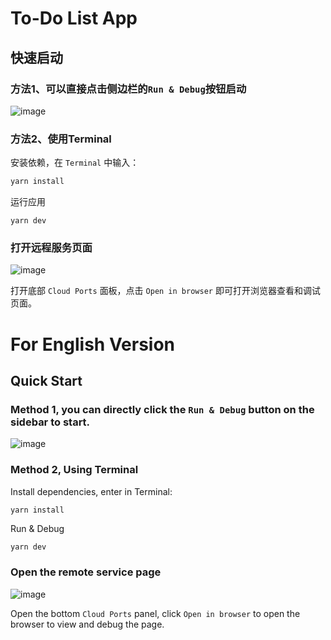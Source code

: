 # To-Do List App

## 快速启动

### 方法1、可以直接点击侧边栏的`Run & Debug`按钮启动
![image](https://code.byted.org/ide/demo-python-flask/uploads/597aac0a1aaa52bc24f80127f7c7dc64/image.png)


### 方法2、使用Terminal
安装依赖，在 `Terminal` 中输入：
``` bash
yarn install
```

运行应用
```
yarn dev
```

### 打开远程服务页面

![image](https://code.byted.org/ide/demo-python-flask/uploads/ba898fc076a261c7958c6e0ab51fa541/image.png)

打开底部 `Cloud Ports` 面板，点击 `Open in browser` 即可打开浏览器查看和调试页面。


# For English Version

## Quick Start

### Method 1, you can directly click the `Run & Debug` button on the sidebar to start.
![image](https://code.byted.org/ide/demo-python-flask/uploads/597aac0a1aaa52bc24f80127f7c7dc64/image.png)

### Method 2, Using Terminal
Install dependencies, enter in Terminal:

``` bash
yarn install
```

Run & Debug
```
yarn dev
```

### Open the remote service page
![image](https://code.byted.org/ide/demo-python-flask/uploads/ba898fc076a261c7958c6e0ab51fa541/image.png)

Open the bottom `Cloud Ports` panel, click `Open in browser` to open the browser to view and debug the page.